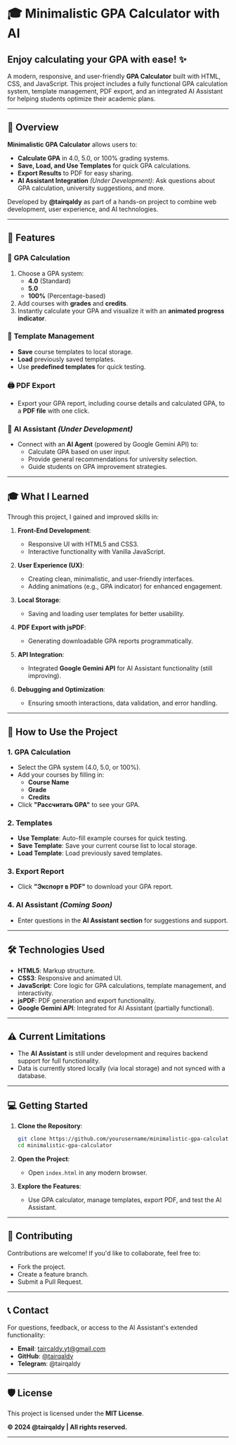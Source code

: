 # 🎓 **Minimalistic GPA Calculator with AI**  
## Enjoy calculating your GPA with ease! ✨  

A modern, responsive, and user-friendly **GPA Calculator** built with HTML, CSS, and JavaScript. This project includes a fully functional GPA calculation system, template management, PDF export, and an integrated AI Assistant for helping students optimize their academic plans.

---

## 🚀 **Overview**  

**Minimalistic GPA Calculator** allows users to:  
- **Calculate GPA** in 4.0, 5.0, or 100% grading systems.  
- **Save, Load, and Use Templates** for quick GPA calculations.  
- **Export Results** to PDF for easy sharing.  
- **AI Assistant Integration** *(Under Development)*: Ask questions about GPA calculation, university suggestions, and more.

Developed by **@tairqaldy** as part of a hands-on project to combine web development, user experience, and AI technologies.

---

## 🔧 **Features**  

### 🧮 **GPA Calculation**  
1. Choose a GPA system:  
   - **4.0** (Standard)  
   - **5.0**  
   - **100%** (Percentage-based)  
2. Add courses with **grades** and **credits**.  
3. Instantly calculate your GPA and visualize it with an **animated progress indicator**.  

### 📂 **Template Management**  
- **Save** course templates to local storage.  
- **Load** previously saved templates.  
- Use **predefined templates** for quick testing.

### 🖨️ **PDF Export**  
- Export your GPA report, including course details and calculated GPA, to a **PDF file** with one click.  

### 🧠 **AI Assistant** *(Under Development)*  
- Connect with an **AI Agent** (powered by Google Gemini API) to:  
  - Calculate GPA based on user input.  
  - Provide general recommendations for university selection.  
  - Guide students on GPA improvement strategies.  

---

## 🎓 **What I Learned**  

Through this project, I gained and improved skills in:  
1. **Front-End Development**:  
   - Responsive UI with HTML5 and CSS3.  
   - Interactive functionality with Vanilla JavaScript.  

2. **User Experience (UX)**:  
   - Creating clean, minimalistic, and user-friendly interfaces.  
   - Adding animations (e.g., GPA indicator) for enhanced engagement.  

3. **Local Storage**:  
   - Saving and loading user templates for better usability.  

4. **PDF Export with jsPDF**:  
   - Generating downloadable GPA reports programmatically.  

5. **API Integration**:  
   - Integrated **Google Gemini API** for AI Assistant functionality (still improving).  

6. **Debugging and Optimization**:  
   - Ensuring smooth interactions, data validation, and error handling.  

---

## 📖 **How to Use the Project**  

### **1. GPA Calculation**  
- Select the GPA system (4.0, 5.0, or 100%).  
- Add your courses by filling in:  
   - **Course Name**  
   - **Grade**  
   - **Credits**  
- Click **"Рассчитать GPA"** to see your GPA.  

### **2. Templates**  
- **Use Template**: Auto-fill example courses for quick testing.  
- **Save Template**: Save your current course list to local storage.  
- **Load Template**: Load previously saved templates.

### **3. Export Report**  
- Click **"Экспорт в PDF"** to download your GPA report.  

### **4. AI Assistant** *(Coming Soon)*  
- Enter questions in the **AI Assistant section** for suggestions and support.  

---

## 🛠️ **Technologies Used**  

- **HTML5**: Markup structure.  
- **CSS3**: Responsive and animated UI.  
- **JavaScript**: Core logic for GPA calculations, template management, and interactivity.  
- **jsPDF**: PDF generation and export functionality.  
- **Google Gemini API**: Integrated for AI Assistant (partially functional).  

---

## ⚠️ **Current Limitations**  

- The **AI Assistant** is still under development and requires backend support for full functionality.  
- Data is currently stored locally (via local storage) and not synced with a database.  

---

## 💻 **Getting Started**  

1. **Clone the Repository**:  
   ```bash
   git clone https://github.com/yourusername/minimalistic-gpa-calculator.git
   cd minimalistic-gpa-calculator
   ```

2. **Open the Project**:  
   - Open `index.html` in any modern browser.  

3. **Explore the Features**:  
   - Use GPA calculator, manage templates, export PDF, and test the AI Assistant.

---

## 🤝 **Contributing**  

Contributions are welcome! If you'd like to collaborate, feel free to:  
- Fork the project.  
- Create a feature branch.  
- Submit a Pull Request.  

---

## 📞 **Contact**  

For questions, feedback, or access to the AI Assistant's extended functionality:  

- **Email**: taircaldy.yt@gmail.com  
- **GitHub**: [@tairqaldy](https://github.com/tairqaldy)  
- **Telegram**: @tairqaldy  

---

## 🛡️ **License**  

This project is licensed under the **MIT License**.  

**© 2024 @tairqaldy | All rights reserved.**  

---  
